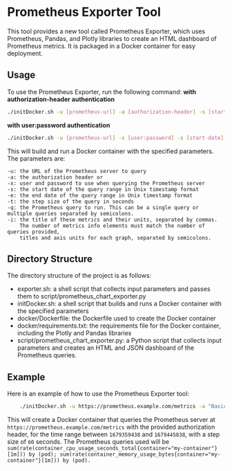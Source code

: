 # Prometheus Exporter Tool

This tool provides a new tool called Prometheus Exporter, which uses Prometheus, Pandas, and Plotly libraries to create an HTML dashboard of Prometheus metrics. It is packaged in a Docker container for easy deployment.

## Usage

To use the Prometheus Exporter, run the following command:
**with authorization-header authentication**

```bash
./initDocker.sh -u [prometheus-url] -a [authorization-header] -s [start-date] -e [end-date] -t [step] -q '[prometheus-query]' -i '[graphs_info]'
```

**with user:password authentication**

```bash
./initDocker.sh -u [prometheus-url] -x [user:password] -s [start-date] -e [end-date] -t [step] -q '[prometheus-query]' -i '[graphs_info]'
```

This will build and run a Docker container with the specified parameters. The parameters are:

    -u: the URL of the Prometheus server to query
    -a: the authorization header or
    -x: user and password to use when querying the Prometheus server 
    -s: the start date of the query range in Unix timestamp format
    -e: the end date of the query range in Unix timestamp format
    -t: the step size of the query in seconds
    -q: the Prometheus query to run. This can be a single query or multiple queries separated by semicolons.
    -i: the title of these metrics and their units, separated by commas.
        The number of metrics info elements must match the number of queries provided,
        titles and axis units for each graph, separated by semicolons.

## Directory Structure

The directory structure of the project is as follows:

* exporter.sh: a shell script that collects input parameters and passes them to script/prometheus_chart_exporter.py
* initDocker.sh: a shell script that builds and runs a Docker container with the specified parameters
* docker/Dockerfile: the Dockerfile used to create the Docker container
* docker/requirements.txt: the requirements file for the Docker container, including the Plotly and Pandas libraries
* script/prometheus_chart_exporter.py: a Python script that collects input parameters and creates an HTML and JSON dashboard of the Prometheus queries.

## Example

Here is an example of how to use the Prometheus Exporter tool:

```bash
    ./initDocker.sh -u https://prometheus.example.com/metrics -a "Basic [authorization]" -s 1679359438 -e 1679445838 -t 60 -q 'sum(rate(container_cpu_usage_seconds_total{container="my-container"}[1m])) by (pod); sum(rate(container_memory_usage_bytes{container="my-container"}[1m])) by (pod)' -i 'cpu usage, vCPUs; containers memory,bytes'
```
This will create a Docker container that queries the Prometheus server at `https://prometheus.example.com/metrics` with the provided authorization header, for the time range between `1679359438` and `1679445838`, with a step size of `60` seconds. The Prometheus queries used will be `sum(rate(container_cpu_usage_seconds_total{container="my-container"}[1m])) by (pod); sum(rate(container_memory_usage_bytes{container="my-container"}[1m])) by (pod).` 